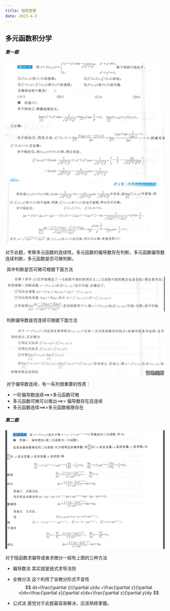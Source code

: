 ```yaml
---
title: 错题管理
date: 2023-4-3
---
```


## 多元函数积分学

##### 第一题

<img src="./assets/题目/11-1(1).png">

<img src="./assets/题目/11-1(2).png">

​	对于此题，考察多元函数的连续性，多元函数的偏导数存在判断，多元函数偏导数连续判断，多元函数是否可微判断。

​	其中判断是否可微可根据下面方法

<img src="./assets/题目/11-1(3).png">

​	判断偏导数是否连续可根据下面方法

<img src="./assets/题目/11-1(4).png">

​		对于偏导数连续，有一系列很重要的性质：

- 一阶偏导数连续==>>多元函数可微
- 多元函数可微可以推出==>> 偏导数存在且连续
- 多元函数连续==>>多元函数极限存在

##### 第二题

<img src="./assets/题目/11-2(1).png">

对于隐函数求偏导或者求微分一般有上图的三种方法

- 偏导数法 其实就是链式求导法则

- 全微分法  这个利用了全微分形式不变性
  $$
  dz=\frac{\partial z}{\partial u}du +\frac{\partial z}{\partial v}dv=\frac{\partial z}{\partial x}dx+\frac{\partial z}{\partial y}dy
  $$

- 公式法 感觉对于此题最容易解决，应该熟练掌握。



